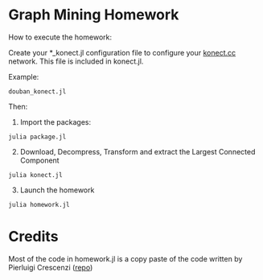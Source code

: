 # Graph Mining Homework

How to execute the homework:

Create your *_konect.jl configuration file to configure your [konect.cc](http://konect.cc/networks/) network. This file is included in konect.jl.

Example:
```
douban_konect.jl
```

Then:

1. Import the packages:
```
julia package.jl
```

2. Download, Decompress, Transform and extract the Largest Connected Component
```
julia konect.jl
```

3. Launch the homework
```
julia homework.jl
```

# Credits

Most of the code in homework.jl is a copy paste of the code written by Pierluigi Crescenzi ([repo](https://github.com/piluc/GraphMining/tree/main/code))
